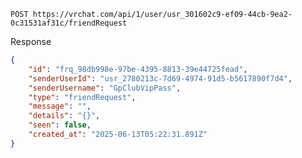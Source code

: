 `POST https://vrchat.com/api/1/user/usr_301602c9-ef09-44cb-9ea2-0c31531af31c/friendRequest`

Response

```json
{
    "id": "frq_98db998e-97be-4395-8813-39e44725fead",
    "senderUserId": "usr_2780213c-7d69-4974-91d5-b5617890f7d4",
    "senderUsername": "GpClubVipPass",
    "type": "friendRequest",
    "message": "",
    "details": "{}",
    "seen": false,
    "created_at": "2025-06-13T05:22:31.891Z"
}
```